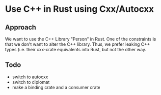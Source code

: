 # Use C++ in Rust using Cxx/Autocxx

## Approach

We want to use the C++ Library "Person" in Rust.
One of the constraints is that we don't want to alter the C++ library. Thus, we prefer leaking C++ types (i.e. their cxx-crate equivalents into Rust, but not the other way.


## Todo

- switch to autocxx
- switch to diplomat
- make a binding crate and a consumer crate
